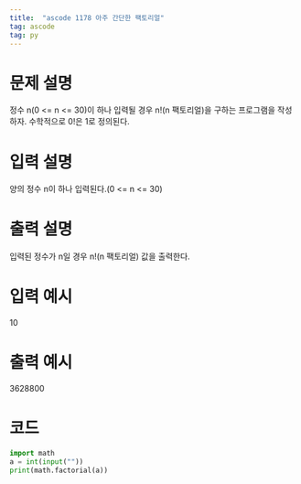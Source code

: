 ```yaml
---
title:  "ascode 1178 아주 간단한 팩토리얼"
tag: ascode 
tag: py 
---
```

# 문제 설명
정수 n(0 <= n <= 30)이 하나 입력될 경우 n!(n 팩토리얼)을 구하는 프로그램을 작성하자. 수학적으로 0!은 1로 정의된다.
# 입력 설명
양의 정수 n이 하나 입력된다.(0 <= n <= 30)
# 출력 설명
입력된 정수가 n일 경우 n!(n 팩토리얼) 값을 출력한다.


# 입력 예시 
10
# 출력 예시 
3628800

# 코드

```py
import math
a = int(input(""))
print(math.factorial(a))
 
```
